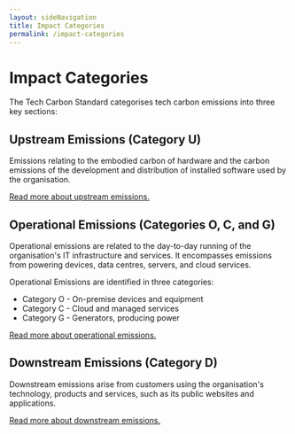 ```yaml
---
layout: sideNavigation
title: Impact Categories
permalink: /impact-categories
---
```


# Impact Categories

The Tech Carbon Standard categorises tech carbon emissions into three key sections:

## Upstream Emissions (Category U)
Emissions relating to the embodied carbon of hardware and the carbon emissions of the development and distribution of installed software used by the organisation.

[Read more about upstream emissions.](/impact-categories/upstream)

## Operational Emissions (Categories O, C, and G)
Operational emissions are related to the day-to-day running of the organisation's IT infrastructure and services. It encompasses emissions from powering devices, data centres, servers, and cloud services.

Operational Emissions are identified in three categories:
- Category O - On-premise devices and equipment
- Category C - Cloud and managed services
- Category G - Generators, producing power

[Read more about operational emissions.](/impact-categories/operational)

## Downstream Emissions (Category D)
Downstream emissions arise from customers using the organisation's technology, products and services, such as its public websites and applications.

[Read more about downstream emissions.](/impact-categories/downstream)